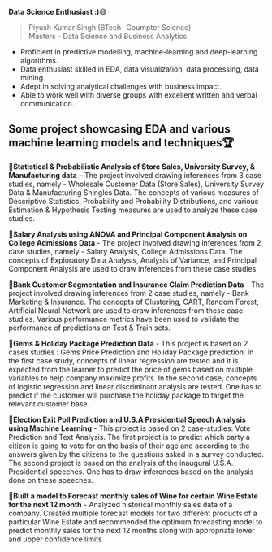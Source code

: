 **Data Science Enthusiast :)**:smile:
> Piyush Kumar Singh (BTech- Coumpter Science) <br />
> Masters - Data Science and Business Analytics <br />

- Proficient in predictive modelling, machine-learning and deep-learning algorithms.
- Data enthusiast skilled in EDA, data visualization, data processing, data mining.
- Adept in solving analytical challenges with business impact.
- Able to work well with diverse groups with excellent written and verbal communication.

## Some project showcasing EDA and various machine learning models and techniques:trophy:

:1st_place_medal:**Statistical & Probabilistic Analysis of Store Sales, University Survey, & Manufacturing data** – The project involved drawing inferences from 3 case studies, namely - Wholesale Customer Data (Store Sales), University Survey Data & Manufacturing Shingles Data. The concepts of various measures of Descriptive Statistics, Probability and Probability Distributions, and various Estimation & Hypothesis Testing measures are used to analyze these case studies.

:1st_place_medal:**Salary Analysis using ANOVA and Principal Component Analysis on College Admissions Data** - The project involved drawing inferences from 2 case studies, namely - Salary Analysis, College Admissions Data. The concepts of Exploratory Data Analysis, Analysis of Variance, and Principal Component Analysis are used to draw inferences from these case studies.

:1st_place_medal:**Bank Customer Segmentation and Insurance Claim Prediction Data** - The project involved drawing inferences from 2 case studies, namely - Bank Marketing & Insurance. The concepts of Clustering, CART, Random Forest, Artificial Neural Network are used to draw inferences from these case studies. Various performance metrics have been used to validate the performance of predictions on Test & Train sets.

:1st_place_medal:**Gems & Holiday Package Prediction Data** - This project is based on 2 cases studies : Gems Price Prediction and Holiday Package prediction. In the first case study, concepts of linear regression are tested and it is expected from the learner to predict the price of gems based on multiple variables to help company maximize profits. In the second case, concepts of logistic regression and linear discriminant analysis are tested. One has to predict if the customer will purchase the holiday package to target the relevant customer base.

:1st_place_medal:**Election Exit Poll Prediction and U.S.A Presidential Speech Analysis using Machine Learning** - This project is based on 2 case-studies: Vote Prediction and Text Analysis. The first project is to predict which party a citizen is going to vote for on the basis of their age and according to the answers given by the citizens to the questions asked in a survey conducted. The second project is based on the analysis of the inaugural U.S.A. Presidential speeches. One has to draw inferences based on the analysis done on these speeches.

:1st_place_medal:**Built a model to Forecast monthly sales of Wine for certain Wine Estate for the next 12 month** - Analyzed historical monthly sales data of a company. Created multiple forecast models for two different products of a particular Wine Estate and recommended the optimum forecasting model to predict monthly sales for the next 12 months along with appropriate lower and upper confidence limits
